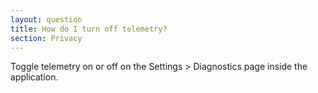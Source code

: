 ```yaml
---
layout: question
title: How do I turn off telemetry?
section: Privacy
---
```


Toggle telemetry on or off on the Settings > Diagnostics page inside the application.